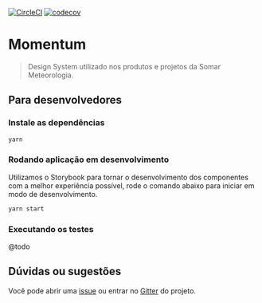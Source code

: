 [![CircleCI](https://circleci.com/gh/somarmeteorologia/momentum.svg?style=svg)](https://circleci.com/gh/somarmeteorologia/momentum)
[![codecov](https://codecov.io/gh/somarmeteorologia/momentum/branch/master/graph/badge.svg)](https://codecov.io/gh/somarmeteorologia/momentum)

# Momentum

> Design System utilizado nos produtos e projetos da Somar Meteorologia.

## Para desenvolvedores

### Instale as dependências

```sh
yarn
```

### Rodando aplicação em desenvolvimento

Utilizamos o Storybook para tornar o desenvolvimento dos componentes com a melhor experiência possível, rode o comando abaixo para iniciar em modo de desenvolvimento.

```sh
yarn start
```

### Executando os testes

@todo

## Dúvidas ou sugestões

Você pode abrir uma [issue](https://github.com/somarmeteorologia/momentum/issues/new) ou entrar no [Gitter](https://gitter.im/barragens/community#) do projeto.
